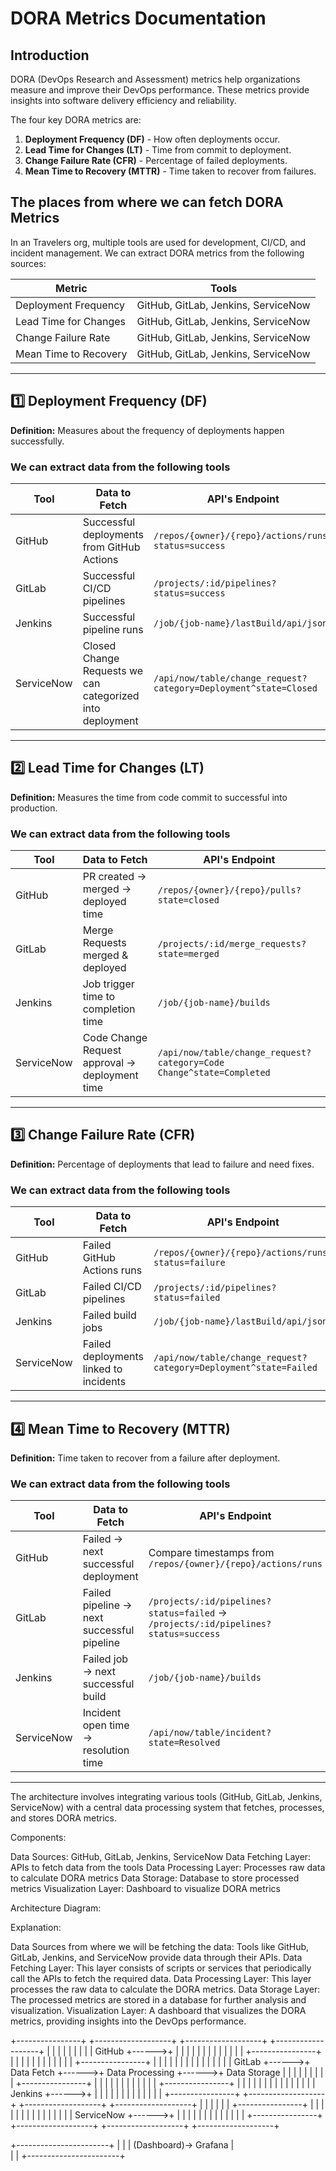 # **DORA Metrics Documentation**

## **Introduction**

DORA (DevOps Research and Assessment) metrics help organizations measure and improve their DevOps performance. These metrics provide insights into software delivery efficiency and reliability.

The four key DORA metrics are:

1. **Deployment Frequency (DF)** - How often deployments occur.
2. **Lead Time for Changes (LT)** - Time from commit to deployment.
3. **Change Failure Rate (CFR)** - Percentage of failed deployments.
4. **Mean Time to Recovery (MTTR)** - Time taken to recover from failures.

## **The places from where we can fetch DORA Metrics**

In an Travelers org, multiple tools are used for development, CI/CD, and incident management. We can extract DORA metrics from the following sources:

| **Metric**            | **Tools**                           |
| --------------------- | ----------------------------------- |
| Deployment Frequency  | GitHub, GitLab, Jenkins, ServiceNow |
| Lead Time for Changes | GitHub, GitLab, Jenkins, ServiceNow |
| Change Failure Rate   | GitHub, GitLab, Jenkins, ServiceNow |
| Mean Time to Recovery | GitHub, GitLab, Jenkins, ServiceNow |

---

## **1️⃣ Deployment Frequency (DF)**

**Definition:** Measures about the frequency of deployments happen successfully.

### **We can extract data from the following tools**

| **Tool**   | **Data to Fetch**                                         | **API's Endpoint**                                               |
| ---------- | --------------------------------------------------------- | ---------------------------------------------------------------- |
| GitHub     | Successful deployments from GitHub Actions                | `/repos/{owner}/{repo}/actions/runs?status=success`              |
| GitLab     | Successful CI/CD pipelines                                | `/projects/:id/pipelines?status=success`                         |
| Jenkins    | Successful pipeline runs                                  | `/job/{job-name}/lastBuild/api/json`                             |
| ServiceNow | Closed Change Requests we can categorized into deployment | `/api/now/table/change_request?category=Deployment^state=Closed` |

---

## **2️⃣ Lead Time for Changes (LT)**

**Definition:** Measures the time from code commit to successful into production.

### **We can extract data from the following tools**

| **Tool**   | **Data to Fetch**                              | **API's Endpoint**                                                   |
| ---------- | ---------------------------------------------- | -------------------------------------------------------------------- |
| GitHub     | PR created → merged → deployed time            | `/repos/{owner}/{repo}/pulls?state=closed`                           |
| GitLab     | Merge Requests merged & deployed               | `/projects/:id/merge_requests?state=merged`                          |
| Jenkins    | Job trigger time to completion time            | `/job/{job-name}/builds`                                             |
| ServiceNow | Code Change Request approval → deployment time | `/api/now/table/change_request?category=Code Change^state=Completed` |

---

## **3️⃣ Change Failure Rate (CFR)**

**Definition:** Percentage of deployments that lead to failure and need fixes.

### **We can extract data from the following tools**

| **Tool**   | **Data to Fetch**                      | **API's Endpoint**                                               |
| ---------- | -------------------------------------- | ---------------------------------------------------------------- |
| GitHub     | Failed GitHub Actions runs             | `/repos/{owner}/{repo}/actions/runs?status=failure`              |
| GitLab     | Failed CI/CD pipelines                 | `/projects/:id/pipelines?status=failed`                          |
| Jenkins    | Failed build jobs                      | `/job/{job-name}/lastBuild/api/json`                             |
| ServiceNow | Failed deployments linked to incidents | `/api/now/table/change_request?category=Deployment^state=Failed` |

---

## **4️⃣ Mean Time to Recovery (MTTR)**

**Definition:** Time taken to recover from a failure after deployment.

### **We can extract data from the following tools**

| **Tool**   | **Data to Fetch**                          | **API's Endpoint**                                                                 |
| ---------- | ------------------------------------------ | ---------------------------------------------------------------------------------- |
| GitHub     | Failed → next successful deployment        | Compare timestamps from `/repos/{owner}/{repo}/actions/runs`                       |
| GitLab     | Failed pipeline → next successful pipeline | `/projects/:id/pipelines?status=failed` → `/projects/:id/pipelines?status=success` |
| Jenkins    | Failed job → next successful build         | `/job/{job-name}/builds`                                                           |
| ServiceNow | Incident open time → resolution time       | `/api/now/table/incident?state=Resolved`                                           |

---

The architecture involves integrating various tools (GitHub, GitLab, Jenkins, ServiceNow) with a central data processing system that fetches, processes, and stores DORA metrics.

Components:

Data Sources: GitHub, GitLab, Jenkins, ServiceNow
Data Fetching Layer: APIs to fetch data from the tools
Data Processing Layer: Processes raw data to calculate DORA metrics
Data Storage: Database to store processed metrics
Visualization Layer: Dashboard to visualize DORA metrics


Architecture Diagram:

Explanation:

Data Sources from where we will be fetching the data: Tools like GitHub, GitLab, Jenkins, and ServiceNow provide data through their APIs.
Data Fetching Layer: This layer consists of scripts or services that periodically call the APIs to fetch the required data.
Data Processing Layer: This layer processes the raw data to calculate the DORA metrics.
Data Storage Layer: The processed metrics are stored in a database for further analysis and visualization.
Visualization Layer: A dashboard that visualizes the DORA metrics, providing insights into the DevOps performance.

+----------------+       +-------------------+       +-------------------+       +-------------------+
|                |       |                   |       |                   |       |                   |
|    GitHub      +------>+                   |       |                   |       |                   |
|                |       |                   |       |                   |       |                   |
+----------------+       |                   |       |                   |       |                   |
                         |                   |       |                   |       |                   |
+----------------+       |                   |       |                   |       |                   |
|                |       |                   |       |                   |       |                   |
|    GitLab      +------>+ Data Fetch        +------>+ Data Processing   +------>+ Data Storage      |
|                |       |                   |       |                   |       |                   |
+----------------+       |                   |       |                   |       |                   |
                         |                   |       |                   |       |                   |
+----------------+       |                   |       |                   |       |                   |
|                |       |                   |       |                   |       |                   |
|    Jenkins     +------>+                   |       |                   |       |                   |
|                |       |                   |       |                   |       |                   |
+----------------+       +-------------------+       +-------------------+       +-------------------+
                         |                   |       |                   |       |                   |
+----------------+       |                   |       |                   |       |                   |
|                |       |                   |       |                   |       |                   |
|  ServiceNow    +------>+                   |       |                   |       |                   |
|                |       |                   |       |                   |       |                   |
+----------------+       +-------------------+       +-------------------+       +-------------------+

+-----------------------+
|                       |
| (Dashboard)-> Grafana |               
|                       |
+-----------------------+
